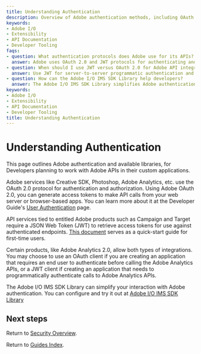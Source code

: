```yaml
---
title: Understanding Authentication
description: Overview of Adobe authentication methods, including OAuth 2.0 and JWT, and available SDKs for developer integration with Adobe APIs.
keywords:
- Adobe I/O
- Extensibility
- API Documentation
- Developer Tooling
faqs:
- question: What authentication protocols does Adobe use for its APIs?
  answer: Adobe uses OAuth 2.0 and JWT protocols for authenticating and authorizing API access in its services.
- question: When should I use JWT versus OAuth 2.0 for Adobe API integration?
  answer: Use JWT for server-to-server programmatic authentication and OAuth 2.0 when an end-user must authenticate before API calls.
- question: How can the Adobe I/O IMS SDK Library help developers?
  answer: The Adobe I/O IMS SDK Library simplifies Adobe authentication setups and can be configured for easier token management.
keywords:
- Adobe I/O
- Extensibility
- API Documentation
- Developer Tooling
title: Understanding Authentication
---
```

# Understanding Authentication

This page outlines Adobe authentication and available libraries, for Developers planning to work with Adobe APIs in their custom applications.

Adobe services like Creative SDK, Photoshop, Adobe Analytics, etc. use the OAuth 2.0 protocol for authentication and authorization. Using Adobe OAuth 2.0, you can generate access tokens to make API calls from your web server or browser-based apps. You can learn more about it at the Developer Guide's [User Authentication](https://developer.adobe.com/developer-console/docs/guides/authentication/UserAuthentication/) page.

API services tied to entitled Adobe products such as Campaign and Target require a JSON Web Token (JWT) to retrieve access tokens for use against authenticated endpoints. [This document](https://developer.adobe.com/developer-console/docs/guides/authentication/JWT/) serves as a quick-start guide for first-time users.

Certain products, like Adobe Analytics 2.0, allow both types of integrations. You may choose to use an OAuth client if you are creating an application that requires an end user to authenticate before calling the Adobe Analytics APIs, or a JWT client if creating an application that needs to programmatically authenticate calls to Adobe Analytics APIs.

The Adobe I/O IMS SDK Library can simplify your interaction with Adobe authentication. You can configure and try it out at [Adobe I/O IMS SDK Library](https://github.com/adobe/aio-lib-ims)

## Next steps

Return to [Security Overview](index.md).

Return to [Guides Index](../../index.md).
